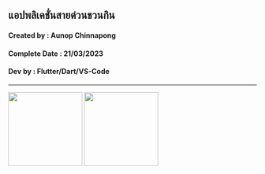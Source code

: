 ## แอปพลิเคชั่นสายด่วนชวนกิน

#### Created by : Aunop Chinnapong

#### Complete Date : 21/03/2023

#### Dev by : Flutter/Dart/VS-Code

***

<img src="https://user-images.githubusercontent.com/111031897/226536079-9d13096e-1dd0-4253-a623-fe937e5e4262.png" width="150">

<img src="https://user-images.githubusercontent.com/111031897/226536088-cd0d6da2-cf67-4f44-96c8-5dfe07036afc.png" width="150">
